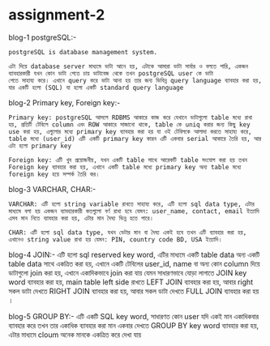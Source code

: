 # assignment-2

blog-1
    postgreSQL:-

    postgreSQL is database management system.

    এটা দিয়ে database server মাধ্যমে ডাটা আনে হয়, এটাকে আমারা ডাটা সার্বার ও বলতে পারি, একজন ব্যাবহারকারী যখন কোন ডাটা পেতে চায় ডাটাবেজ থেকে তখন postgreSQL user কে ডাটা
    পেতে সাহায্য করে। এখানে query করে ডাটা আনা হয় তার জন্য ভিবিন্ন query language ব্যাবহার করা হয়, যার একটি হলো (SQL) যা হলো একটি standard query language 

blog-2
    Primary key, Foreign key:-

    Primary key: postgreSQL আসলে RDBMS আকারে কাজ করে যেখানে ডাটাগুলো table মধ্যে রাখা হয়, প্রতিটি টেবিলে column এবং ROW আকারে সাজানো থাকে, table কে uniq করার জন্য কিছু key use করা হয়, এগুলোর মধ্যে primary key ব্যাবহার করা হয় যা ওই টেবিলকে আলাদা করতে সাহায্য করে, table মধ্যে (user_id) এটি একটি primary key কারন এটি একবার serial আকারে তৈরি হয়, আর এটা হলো primary key

    Foreign key: এটি খুব প্রয়োজনীয়, যখন একটি table সাথে আরেকটি table সংযোগ করা হয় তখন Foreign key ব্যাবহার করা হয়, এখানে একটি table মধ্যে primary key অন্য table মধ্যে foreign key হয়ে সম্পর্ক তৈরি কর।

blog-3
    VARCHAR, CHAR:-
    
    VARCHAR: এটি হলো string variable রাখতে সাহায্য করে, এটি হলো sql data type, এটার মাধ্যমে বলা হয় একজন ব্যাবহারকারী কতগুলো বর্ণ রাখা হবে যেমন: user_name, contact, email ইত্যাদি এসব মান নিতে ব্যাবহার করা হয়, এটার মান দৈঘ্য ভিন্ন হতে পারে।

    CHAR: এটি হলো sql data type, যখন ডেটার মান বা দৈঘ্য একই হবে তখন এটি ব্যাবহার করা হয়, এখানেও string value রাখা হয় যেমন: PIN, country code BD, USA ইত্যাদি।


blog-4
    JOIN:-
    এটি হলো sql reserved key word, এটির মাধ্যমে একটি table data অন্য একটি table data  সাথে একত্রিত করা হয়, এখানে একটি টেবিলের user_id, name বা অন্য কোন column দিয়ে ডাটাগুলো join করা
    হয়, এখানে একাদিকভাবে join করা যায় যেমন সাধারণভাবে যোড়া লাগাতে JOIN key word ব্যাবহার করা হয়,
    main table left side রাখতে LEFT JOIN ব্যাবহার করা হয়, আবার right সকল ডাটা দেখতে RIGHT JOIN ব্যাবহার করা হয়, আবার সকল ডাটা দেখতে FULL JOIN ব্যাবহার করা হয় ।


blog-5
    GROUP BY:- 
    এটি একটি SQL key word, সাধারণত কোন user যদি একই মান একাধিকবার ব্যাবহার করে তখন তার একাধিক ব্যাবহার করা মান একবার দেখতে GROUP BY key word ব্যাবহার করা হয়, এটার মাধ্যমে cloum অনেক মানকে একত্রিত করে দেখা যায়

